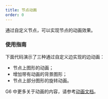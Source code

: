```yaml
---
title: 节点动画
order: 0
---
```


通过自定义节点，可以实现节点的动画效果。


### 使用指南

下面代码演示了三种通过自定义边实现的边动画：
- 节点上图形的动画；
- 增加带有动画的背景图形；
- 节点上部分图形的旋转动画。

G6 中更多关于动画的内容，请参考[动画文档](/zh/docs/manual/advanced/animation-zh)。